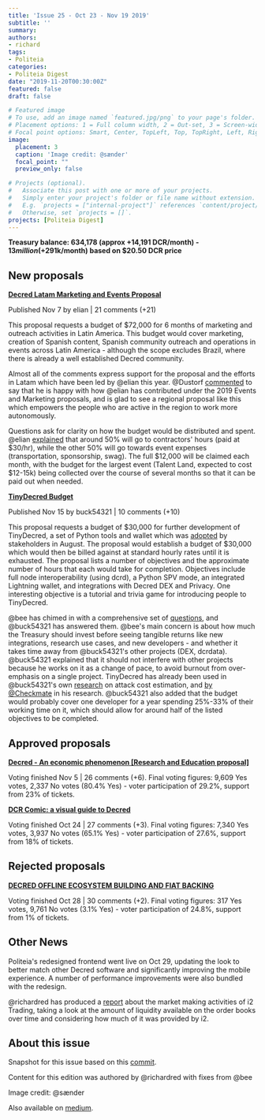 ```yaml
---
title: 'Issue 25 - Oct 23 - Nov 19 2019'
subtitle: ''
summary: 
authors:
- richard
tags:
- Politeia
categories:
- Politeia Digest
date: "2019-11-20T00:30:00Z"
featured: false
draft: false

# Featured image
# To use, add an image named `featured.jpg/png` to your page's folder.
# Placement options: 1 = Full column width, 2 = Out-set, 3 = Screen-width
# Focal point options: Smart, Center, TopLeft, Top, TopRight, Left, Right, BottomLeft, Bottom, BottomRight
image:
  placement: 3
  caption: 'Image credit: @sænder'
  focal_point: ""
  preview_only: false

# Projects (optional).
#   Associate this post with one or more of your projects.
#   Simply enter your project's folder or file name without extension.
#   E.g. `projects = ["internal-project"]` references `content/project/deep-learning/index.md`.
#   Otherwise, set `projects = []`.
projects: [Politeia Digest]
---
```


**Treasury balance: 634,178 (approx +14,191 DCR/month) - $13 million (+$291k/month) based on $20.50 DCR price**

## New proposals

**[Decred Latam Marketing and Events Proposal](https://proposals.decred.org/proposals/5af0ce1cd325be6be39109c2750f34095c4e8feeea962ede058a1e4f4a61473e)**

Published Nov  7 by elian | 21 comments (+21)

This proposal requests a budget of $72,000 for 6 months of marketing and outreach activities in Latin America. This budget would cover marketing, creation of Spanish content, Spanish community outreach and operations in events across Latin America - although the scope excludes Brazil, where there is already a well established Decred community.

Almost all of the comments express support for the proposal and the efforts in Latam which have been led by @elian this year. @Dustorf [commented](https://proposals.decred.org/proposals/5af0ce1cd325be6be39109c2750f34095c4e8feeea962ede058a1e4f4a61473e/comments/9) to say that he is happy with how @elian has contributed under the 2019 Events and Marketing proposals, and is glad to see a regional proposal like this which empowers the people who are active in the region to work more autonomously.

Questions ask for clarity on how the budget would be distributed and spent. @elian [explained](https://proposals.decred.org/proposals/5af0ce1cd325be6be39109c2750f34095c4e8feeea962ede058a1e4f4a61473e/comments/13) that around 50% will go to contractors' hours (paid at $30/hr), while the other 50% will go towards event expenses (transportation, sponsorship, swag). The full $12,000 will be claimed each month, with the budget for the largest event (Talent Land, expected to cost $12-15k) being collected over the course of several months so that it can be paid out when needed.

**[TinyDecred Budget](https://proposals.decred.org/proposals/ad0f9688b3467734e2581604914b2cc32c6eb7991dff460eff41d21f66d88451)**

Published Nov 15 by buck54321 | 10 comments (+10)

This proposal requests a budget of $30,000 for further development of TinyDecred, a set of Python tools and wallet which was [adopted](https://proposals.decred.org/proposals/20e967dad9e7398901decf3cfe0acf4e0853f6558a62607265c63fe791b8b124) by stakeholders in August. The proposal would establish a budget of $30,000 which would then be billed against at standard hourly rates until it is exhausted. The proposal lists a number of objectives and the approximate number of hours that each would take for completion. Objectives include full node interoperability (using dcrd), a Python SPV mode, an integrated Lightning wallet, and integrations with Decred DEX and Privacy. One interesting objective is a tutorial and trivia game for introducing people to TinyDecred.

@bee has chimed in with a comprehensive set of [questions](https://proposals.decred.org/proposals/ad0f9688b3467734e2581604914b2cc32c6eb7991dff460eff41d21f66d88451/comments/1), and @buck54321 has answered them. @bee's main concern is about how much the Treasury should invest before seeing tangible returns like new integrations, research use cases, and new developers - and whether it takes time away from @buck54321's other projects (DEX, dcrdata). @buck54321 explained that it should not interfere with other projects because he works on it as a change of pace, to avoid burnout from over-emphasis on a single project. TinyDecred has already been used in @buck54321's own [research](https://github.com/buck54321/dcr-research/blob/master/paper/Attack-cost%20estimation.pdf) on attack cost estimation, and [by @Checkmate](https://proposals.decred.org/proposals/ad0f9688b3467734e2581604914b2cc32c6eb7991dff460eff41d21f66d88451/comments/10) in his research. @buck54321 also added that the budget would probably cover one developer for a year spending 25%-33% of their working time on it, which should allow for around half of the listed objectives to be completed.

## Approved proposals

**[Decred - An economic phenomenon [Research and Education proposal]](https://proposals.decred.org/proposals/65bde4146b845e7e839d6916d4d8f642bc39c250df5379c2f1e26c4ab778ec1a)**

Voting finished Nov 5 | 26 comments (+6). Final voting figures: 9,609 Yes votes, 2,337 No votes (80.4% Yes) - voter participation of 29.2%, support from 23% of tickets.

**[DCR Comic: a visual guide to Decred](https://proposals.decred.org/proposals/2ef74fa5f0b558442cb85b1235c8c551a51ff5d8b8de44dead48b8b59c8fc1de)**

Voting finished Oct 24 | 27 comments (+3). Final voting figures: 7,340 Yes votes, 3,937 No votes (65.1% Yes) - voter participation of 27.6%, support from 18% of tickets.

## Rejected proposals

**[DECRED OFFLINE ECOSYSTEM BUILDING AND FIAT BACKING](https://proposals.decred.org/proposals/1b4b72fa08792b6500ef770546c24ee751c2b0fee2975db769722524a2754829)**

Voting finished Oct 28 | 30 comments (+2). Final voting figures: 317 Yes votes, 9,761 No votes (3.1% Yes) - voter participation of 24.8%, support from 1% of tickets.

## Other News

Politeia's redesigned frontend went live on Oct 29, updating the look to better match other Decred software and significantly improving the mobile experience. A number of performance improvements were also bundled with the redesign.

@richardred has produced a [report](https://blockcommons.red/publication/mm-tracking-1/) about the market making activities of i2 Trading, taking a look at the amount of liquidity available on the order books over time and considering how much of it was provided by i2.

## About this issue

Snapshot for this issue based on this [commit](https://github.com/decred-proposals/mainnet/commit/a113ec3b26ba2b5f76669731adaf33628ae0edae).

Content for this edition was authored by @richardred with fixes from @bee

Image credit: @sænder

Also available on [medium](https://medium.com/politeia-digest/issue-25-oct-23-nov-19-2019-30fecdc6f9b1).